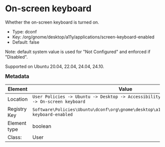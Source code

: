 # On-screen keyboard

Whether the on-screen keyboard is turned on.

- Type: dconf
- Key: /org/gnome/desktop/a11y/applications/screen-keyboard-enabled
- Default: false

Note: default system value is used for "Not Configured" and enforced if "Disabled".

Supported on Ubuntu 20.04, 22.04, 24.04, 24.10.



<span style="font-size: larger;">**Metadata**</span>

| Element      | Value                          |
| ---          | ---                            |
| Location     | <code>User Policies -> Ubuntu -> Desktop -> Accessibility -> On-screen keyboard</code>     |
| Registry Key | <code>Software\Policies\Ubuntu\dconf\org\gnome\desktop\a11y\applications\screen-keyboard-enabled</code>          |
| Element type | boolean               |
| Class:       | User                     |
